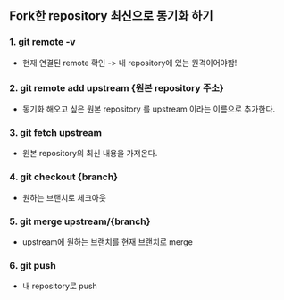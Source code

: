 ## Fork한 repository 최신으로 동기화 하기

### 1. git remote -v

-  현재 연결된 remote 확인 -> 내 repository에 있는 원격이어야함!

### 2. git remote add upstream {원본 repository 주소}

- 동기화 해오고 싶은 원본 repository 를 upstream 이라는 이름으로 추가한다. 

### 3. git fetch upstream 

- 원본 repository의 최신 내용을 가져온다. 

### 4. git checkout {branch}

- 원하는 브랜치로 체크아웃

### 5. git merge upstream/{branch}

- upstream에 원하는 브랜치를 현재 브랜치로 merge

### 6. git push

- 내 repository로 push

  

​	



